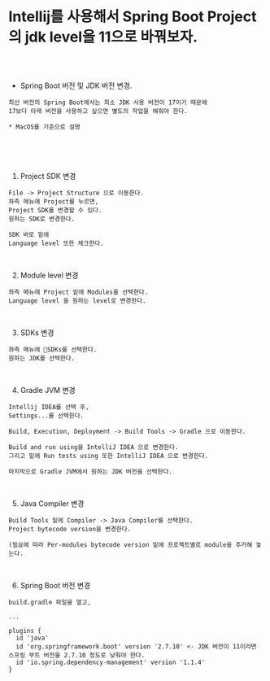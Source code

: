 # Intellij를 사용해서 Spring Boot Project의 jdk level을 11으로 바꿔보자.

<br /><br />

* Spring Boot 버전 및 JDK 버전 변경.
```
최신 버전의 Spring Boot에서는 최소 JDK 사용 버전이 17이기 때문에
17보다 아래 버전을 사용하고 싶으면 별도의 작업을 해줘야 한다.

* MacOS를 기준으로 설명
```

<br /><br /><br />

1. Project SDK 변경
```
File -> Project Structure 으로 이동한다.
좌측 메뉴에 Project를 누르면,
Project SDK를 변경할 수 있다.
원하는 SDK로 변경한다.

SDK 바로 밑에
Language level 또한 체크한다.
```

<br />

2. Module level 변경
```
좌측 메뉴에 Project 밑에 Modules을 선택한다.
Language level 을 원하는 level로 변경한다.
```

<br />

3. SDKs 변경
```
좌측 메뉴에 SDKs를 선택한다.
원하는 JDK를 선택한다.
```

<br />

4. Gradle JVM 변경
```
Intellij IDEA를 선택 후,
Settings...를 선택한다.

Build, Execution, Deployment -> Build Tools -> Gradle 으로 이동한다.

Build and run using을 IntelliJ IDEA 으로 변경한다.
그리고 밑에 Run tests using 또한 IntelliJ IDEA 으로 변경한다.

마지막으로 Gradle JVM에서 원하는 JDK 버전을 선택한다.
```

<br />

5. Java Compiler 변경
```
Build Tools 밑에 Compiler -> Java Compiler를 선택한다.
Project bytecode version을 변경한다.

(필요에 따라 Per-modules bytecode version 밑에 프로젝트별로 module을 추가해 놓는다.
```

<br />

6. Spring Boot 버전 변경
```
build.gradle 파일을 열고,

...

plugins {
  id 'java'
  id 'org.springframework.boot' version '2.7.10' <- JDK 버전이 11이라면 스프링 부트 버전을 2.7.10 정도로 낮춰야 한다.
  id 'io.spring.dependency-management' version '1.1.4'
}
```
